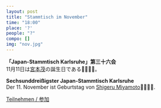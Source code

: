 ```yaml
---
layout: post
title: "Stammtisch im November"
time: "18:00"
place: '?'
people: "?"
compo: []
img: "nov.jpg"
---
```



**「Japan-Stammtisch Karlsruhe」第三十六会**  
11月11日は[宮本茂](https://ja.wikipedia.org/wiki/%E5%AE%AE%E6%9C%AC%E8%8C%82)の誕生日である🍄🐢🏃‍♂️。

**Sechsunddreißigster Japan-Stammtisch Karlsruhe**  
Der 11. November ist Geburtstag von [Shigeru Miyamoto](https://de.wikipedia.org/wiki/Shigeru_Miyamoto)🍄🐢🏃‍♂️.

[Teilnehmen / 参加](https://nuudel.digitalcourage.de/V2aji5LmZpNshI5l)
